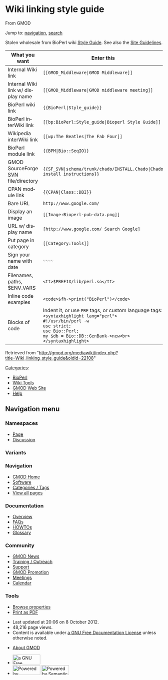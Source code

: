 <div id="mw-page-base" class="noprint">

</div>

<div id="mw-head-base" class="noprint">

</div>

<div id="content" class="mw-body" role="main">

<span id="top"></span>

<div id="mw-js-message" style="display:none;">

</div>



# <span dir="auto">Wiki linking style guide</span>

<div id="bodyContent">

<div id="siteSub">

From GMOD

</div>

<div id="contentSub">

</div>

<div id="jump-to-nav" class="mw-jump">

Jump to: [navigation](#mw-navigation), [search](#p-search)

</div>

<div id="mw-content-text" class="mw-content-ltr" lang="en" dir="ltr">

Stolen wholesale from BioPerl wiki
<a href="http://www.bioperl.org/wiki/Style_guide" class="extiw"
title="bp:Style guide">Style Guide</a>. See also the [Site
Guidelines](Site_Guidelines "Site Guidelines").

  

<table class="wikitable">
<colgroup>
<col style="width: 33%" />
<col style="width: 33%" />
<col style="width: 33%" />
</colgroup>
<thead>
<tr class="header">
<th>What you want</th>
<th>Enter this</th>
<th>To create this</th>
</tr>
</thead>
<tbody>
<tr class="odd">
<td>Internal Wiki link</td>
<td><code>[[GMOD_Middleware|GMOD Middleware]]</code></td>
<td><a href="GMOD_Middleware" title="GMOD Middleware">GMOD
Middleware</a></td>
</tr>
<tr class="even">
<td>Internal Wiki link w/ display name</td>
<td><code>[[GMOD_Middleware|GMOD middleware meeting]]</code></td>
<td><a href="GMOD_Middleware" title="GMOD Middleware">GMOD middleware
meeting</a></td>
</tr>
<tr class="odd">
<td>BioPerl wiki link</td>
<td><code>{{BioPerl|Style_guide}}</code></td>
<td><a href="http://bioperl.org/wiki/BioPerl:Style_guide"
class="external text" rel="nofollow">Style_guide</a></td>
</tr>
<tr class="even">
<td>BioPerl interWiki link</td>
<td><code>[[bp:BioPerl:Style_guide|Bioperl Style Guide]]</code></td>
<td><a href="http://www.bioperl.org/wiki/BioPerl:Style_guide"
class="extiw" title="bp:BioPerl:Style guide">Bioperl Style
Guide</a></td>
</tr>
<tr class="odd">
<td>Wikipedia interWiki link</td>
<td><code>[[wp:The Beatles|The Fab Four]]</code></td>
<td><a href="http://en.wikipedia.org/wiki/The_Beatles" class="extiw"
title="wp:The Beatles">The Fab Four</a></td>
</tr>
<tr class="even">
<td>BioPerl module link</td>
<td><code>{{BPM|Bio::SeqIO}}</code></td>
<td><a href="http://bioperl.org/wiki/Module:Bio::SeqIO"
class="external text" rel="nofollow">Bio::SeqIO</a></td>
</tr>
<tr class="odd">
<td>GMOD SourceForge <a href="SVN" class="mw-redirect"
title="SVN">SVN</a> file/directory</td>
<td><code>{{SF_SVN|schema/trunk/chado/INSTALL.Chado|Chado install instructions}}</code></td>
<td><a
href="http://gmod.svn.sourceforge.net/viewvc/gmod/schema/trunk/chado/INSTALL.Chado"
class="external text" rel="nofollow">Chado install instructions</a></td>
</tr>
<tr class="even">
<td>CPAN module link</td>
<td><code>{{CPAN|Class::DBI}}</code></td>
<td><a href="http://search.cpan.org/perldoc?Class::DBI"
class="external text" rel="nofollow">Class::DBI</a></td>
</tr>
<tr class="odd">
<td>Bare URL</td>
<td><code>http://www.google.com/</code></td>
<td><a href="http://www.google.com/" class="external free"
rel="nofollow">http://www.google.com/</a></td>
</tr>
<tr class="even">
<td>Display an image</td>
<td><code>[[Image:Bioperl-pub-data.png]]</code></td>
<td>Not working yet</td>
</tr>
<tr class="odd">
<td>URL w/ display name</td>
<td><code>[http://www.google.com/ Search Google]</code></td>
<td><a href="http://www.google.com/" class="external text"
rel="nofollow">Search Google</a></td>
</tr>
<tr class="even">
<td>Put page in category</td>
<td><code>[[Category:Tools]]</code></td>
<td><em>(link to other Tools in page footer)</em></td>
</tr>
<tr class="odd">
<td>Sign your name with date</td>
<td><code>~~~~</code></td>
<td>scott 02:11, 28 December 2005 (EST)</td>
</tr>
<tr class="even">
<td>Filenames, paths, $ENV_VARS</td>
<td><code>&lt;tt&gt;$PREFIX/lib/perl.so&lt;/tt&gt;</code></td>
<td><code>$PREFIX/lib/perl.so</code></td>
</tr>
<tr class="odd">
<td>Inline code examples</td>
<td><code>&lt;code&gt;$fh-&gt;print("BioPerl")&lt;/code&gt;</code></td>
<td><code>$fh-&gt;print("BioPerl")</code></td>
</tr>
<tr class="even">
<td>Blocks of code</td>
<td>Indent it, or use <code>PRE</code> tags, or custom language
tags:<br />
<code>&lt;syntaxhighlight lang="perl"&gt;</code><br />
<code>#!/usr/bin/perl -w</code><br />
<code>use strict;</code><br />
<code>use Bio::Perl;</code><br />
<code>my $db = Bio::DB::GenBank-&gt;new&lt;br&gt;&lt;/syntaxhighlight&gt;</code></td>
<td><div class="mw-geshi mw-code mw-content-ltr" dir="ltr">
<div class="perl source-perl">
<pre class="de1"><code>#!/usr/bin/perl -w
use strict;
use Bio::Perl;
my $db = Bio::DB::GenBank-&gt;new;</code></pre>
</div>
</div></td>
</tr>
</tbody>
</table>

</div>

<div class="printfooter">

Retrieved from
"<http://gmod.org/mediawiki/index.php?title=Wiki_linking_style_guide&oldid=22108>"

</div>

<div id="catlinks" class="catlinks">

<div id="mw-normal-catlinks" class="mw-normal-catlinks">

[Categories](Special:Categories "Special:Categories"):

- [BioPerl](Category:BioPerl "Category:BioPerl")
- [Wiki Tools](Category:Wiki_Tools "Category:Wiki Tools")
- [GMOD Web Site](Category:GMOD_Web_Site "Category:GMOD Web Site")
- [Help](Category:Help "Category:Help")

</div>

</div>

<div class="visualClear">

</div>

</div>

</div>

<div id="mw-navigation">

## Navigation menu

<div id="mw-head">



<div id="left-navigation">

<div id="p-namespaces" class="vectorTabs" role="navigation"
aria-labelledby="p-namespaces-label">

### Namespaces

- <span id="ca-nstab-main"><a href="Wiki_linking_style_guide" accesskey="c"
  title="View the content page [c]">Page</a></span>
- <span id="ca-talk"><a
  href="http://gmod.org/mediawiki/index.php?title=Talk:Wiki_linking_style_guide&amp;action=edit&amp;redlink=1"
  accesskey="t"
  title="Discussion about the content page [t]">Discussion</a></span>

</div>

<div id="p-variants" class="vectorMenu emptyPortlet" role="navigation"
aria-labelledby="p-variants-label">

### 

### Variants[](#)

<div class="menu">

</div>

</div>

</div>

<div id="right-navigation">





</div>



</div>

</div>

</div>

<div id="mw-panel">

<div id="p-logo" role="banner">

<a href="Main_Page"
style="background-image: url(../images/GMOD-cogs.png);"
title="Visit the main page"></a>

</div>

<div id="p-Navigation" class="portal" role="navigation"
aria-labelledby="p-Navigation-label">

### Navigation

<div class="body">

- <span id="n-GMOD-Home">[GMOD Home](Main_Page)</span>
- <span id="n-Software">[Software](GMOD_Components)</span>
- <span id="n-Categories-.2F-Tags">[Categories /
  Tags](Categories)</span>
- <span id="n-View-all-pages">[View all pages](Special:AllPages)</span>

</div>

</div>

<div id="p-Documentation" class="portal" role="navigation"
aria-labelledby="p-Documentation-label">

### Documentation

<div class="body">

- <span id="n-Overview">[Overview](Overview)</span>
- <span id="n-FAQs">[FAQs](Category:FAQ)</span>
- <span id="n-HOWTOs">[HOWTOs](Category:HOWTO)</span>
- <span id="n-Glossary">[Glossary](Glossary)</span>

</div>

</div>

<div id="p-Community" class="portal" role="navigation"
aria-labelledby="p-Community-label">

### Community

<div class="body">

- <span id="n-GMOD-News">[GMOD News](GMOD_News)</span>
- <span id="n-Training-.2F-Outreach">[Training /
  Outreach](Training_and_Outreach)</span>
- <span id="n-Support">[Support](Support)</span>
- <span id="n-GMOD-Promotion">[GMOD Promotion](GMOD_Promotion)</span>
- <span id="n-Meetings">[Meetings](Meetings)</span>
- <span id="n-Calendar">[Calendar](Calendar)</span>

</div>

</div>

<div id="p-tb" class="portal" role="navigation"
aria-labelledby="p-tb-label">

### Tools

<div class="body">


- <span id="t-smwbrowselink"><a href="Special:Browse/Wiki_linking_style_guide"
  rel="smw-browse">Browse properties</a></span>
- <span id="t-pdf">[Print as
  PDF](http://gmod.org/mediawiki/index.php?title=Special:PdfPrint&page=Wiki_linking_style_guide)</span>

</div>

</div>

</div>

</div>

<div id="footer" role="contentinfo">

- <span id="footer-info-lastmod">Last updated at 20:06 on 8 October
  2012.</span>
- <span id="footer-info-viewcount">48,216 page views.</span>
- <span id="footer-info-copyright">Content is available under
  <a href="http://www.gnu.org/licenses/fdl-1.3.html" class="external"
  rel="nofollow">a GNU Free Documentation License</a> unless otherwise
  noted.</span>

<!-- -->

- <span id="footer-places-about">[About
  GMOD](GMOD:About "GMOD:About")</span>

<!-- -->

- <span id="footer-copyrightico">[<img src="http://www.gnu.org/graphics/gfdl-logo-small.png" width="88"
  height="31" alt="a GNU Free Documentation License" />](http://www.gnu.org/licenses/fdl-1.3.html)</span>
- <span id="footer-poweredbyico">[<img
  src="../mediawiki/skins/common/images/poweredby_mediawiki_88x31.png"
  width="88" height="31" alt="Powered by MediaWiki" />](http://www.mediawiki.org/)
  [<img
  src="../mediawiki/extensions/SemanticMediaWiki/resources/images/smw_button.png"
  width="88" height="31" alt="Powered by Semantic MediaWiki" />](https://www.semantic-mediawiki.org/wiki/Semantic_MediaWiki)</span>

<div style="clear:both">

</div>

</div>
